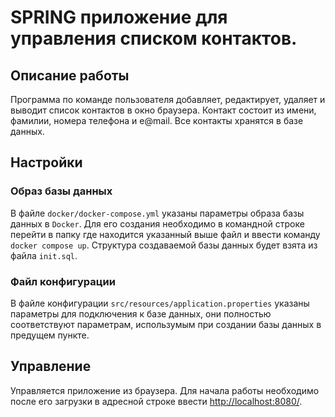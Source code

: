 # SPRING приложение для управления списком контактов.

## Описание работы
Программа по команде пользователя добавляет, редактирует, удаляет и выводит список контактов в окно браузера.
Контакт состоит из имени, фамилии, номера телефона и e@mail. Все контакты хранятся в базе данных.

## Настройки

### Образ базы данных
В файле `docker/docker-compose.yml` указаны параметры образа базы данных в `Docker`. Для его создания необходимо в
командной строке перейти в папку где находится указанный выше файл и ввести команду `docker compose up`. Структура
создаваемой базы данных будет взята из файла `init.sql`.

### Файл конфигурации
В файле конфигурации `src/resources/application.properties` указаны параметры для подключения к базе данных, они
полностью соответствуют параметрам, использумым при создании базы данных в предущем пункте.

## Управление
Управляется приложение из браузера. Для начала работы необходимо после его загрузки в адресной строке ввести
[http://localhost:8080/](http://localhost:8080/).